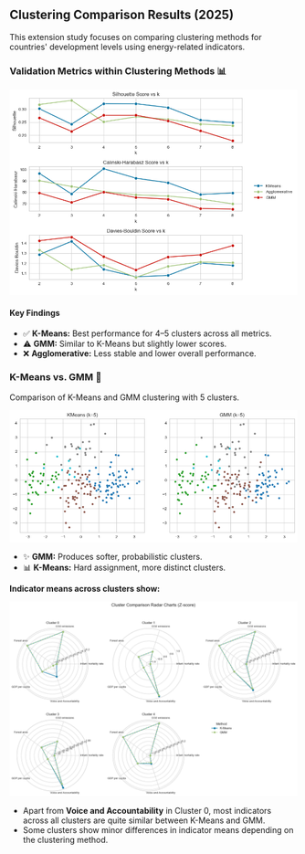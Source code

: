 ## Clustering Comparison Results (2025)

This extension study focuses on comparing clustering methods for countries' development levels using energy-related indicators.

### Validation Metrics within Clustering Methods 📊
<img src="../figure/clustering_metrics_comparison.png" width="800">

#### Key Findings
- ✅ **K-Means:** Best performance for 4–5 clusters across all metrics.
- ⚠️ **GMM:** Similar to K-Means but slightly lower scores.
- ❌ **Agglomerative:** Less stable and lower overall performance.

### K-Means vs. GMM 🔄

Comparison of K-Means and GMM clustering with 5 clusters.

<img src="../figure/km_gmm_5.png" width="800">

- ✨ **GMM:** Produces softer, probabilistic clusters.
- 📊 **K-Means:** Hard assignment, more distinct clusters.

**Indicator means across clusters show:**

<img src="../figure/rader_plot.png" width="1000">

- Apart from **Voice and Accountability** in Cluster 0, most indicators across all clusters are quite similar between K-Means and GMM.
- Some clusters show minor differences in indicator means depending on the clustering method.
